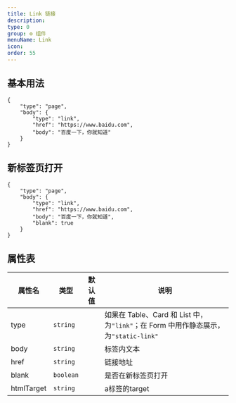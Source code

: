 ```yaml
---
title: Link 链接
description: 
type: 0
group: ⚙ 组件
menuName: Link
icon: 
order: 55
---
```

## 基本用法

```schema:height="200"
{
    "type": "page",
    "body": {
        "type": "link",
        "href": "https://www.baidu.com",
        "body": "百度一下，你就知道"
    }
}
```

## 新标签页打开

```schema:height="200"
{
    "type": "page",
    "body": {
        "type": "link",
        "href": "https://www.baidu.com",
        "body": "百度一下，你就知道",
        "blank": true
    }
}
```

## 属性表

| 属性名     | 类型      | 默认值 | 说明                                                                                 |
| ---------- | --------- | ------ | ------------------------------------------------------------------------------------ |
| type       | `string`  |        | 如果在 Table、Card 和 List 中，为`"link"`；在 Form 中用作静态展示，为`"static-link"` |
| body       | `string`  |        | 标签内文本                                                                           |
| href       | `string`  |        | 链接地址                                                                             |
| blank      | `boolean` |        | 是否在新标签页打开                                                                   |
| htmlTarget | `string`  |        | a标签的target                                                                        |






